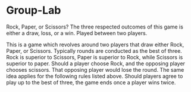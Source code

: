 # Group-Lab
Rock, Paper, or Scissors? The three respected outcomes of this game is either a draw, loss, or a win. Played between two players.

This is a game which revolves around two players that draw either Rock, Paper, or Scissors. Typically rounds are conducted as the best of three. Rock is superior to Scissors, Paper is superior to Rock, while Scissors is superior to paper. Should a player choose Rock, and the opposing player chooses scissors. That opposing player would lose the round. The same idea applies for the following rules listed above. Should players agree to play up to the best of three, the game ends once a player wins twice.
